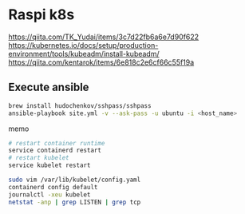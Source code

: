 # Raspi k8s

https://qiita.com/TK_Yudai/items/3c7d22fb6a6e7d90f622
https://kubernetes.io/docs/setup/production-environment/tools/kubeadm/install-kubeadm/
https://qiita.com/kentarok/items/6e818c2e6cf66c55f19a

## Execute ansible

```bash
brew install hudochenkov/sshpass/sshpass
ansible-playbook site.yml -v --ask-pass -u ubuntu -i <host_name>
```

memo

```bash
# restart container runtime
service containerd restart
# restart kubelet
service kubelet restart

sudo vim /var/lib/kubelet/config.yaml
containerd config default
journalctl -xeu kubelet
netstat -anp | grep LISTEN | grep tcp
```
